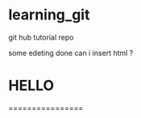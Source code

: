 # learning_git
git hub tutorial repo

some edeting done can i insert html ? 
<h1> HELLO</h1>

================
